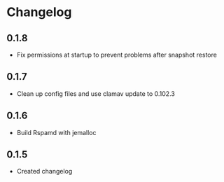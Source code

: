 # Changelog

## 0.1.8

 - Fix permissions at startup to prevent problems after snapshot restore

## 0.1.7

 - Clean up config files and use clamav update to 0.102.3

## 0.1.6

 - Build Rspamd with jemalloc

## 0.1.5

 - Created changelog